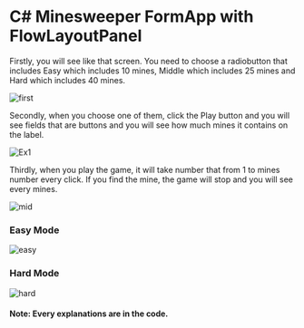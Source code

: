 # C# Minesweeper FormApp with FlowLayoutPanel

Firstly, you will see like that screen. You need to choose a radiobutton that includes Easy which includes 10 mines, Middle which includes 25 mines and Hard which includes 40 mines.

![first](https://user-images.githubusercontent.com/59045890/91976583-dae36880-ed29-11ea-8b4c-897975d6487a.png)

Secondly, when you choose one of them, click the Play button and you will see fields that are buttons and you will see how much mines it contains on the label.

![Ex1](https://user-images.githubusercontent.com/59045890/91976571-d7e87800-ed29-11ea-96d9-b8b10d18b79e.png)

Thirdly, when you play the game, it will take number that from 1 to mines number every click. If you find the mine, the game will stop and you will see every mines.

![mid](https://user-images.githubusercontent.com/59045890/91981222-28170880-ed31-11ea-84eb-f6806312aa8b.png)

### Easy Mode

![easy](https://user-images.githubusercontent.com/59045890/91981213-25b4ae80-ed31-11ea-9e6b-0b2c9882b985.png)

### Hard Mode

![hard](https://user-images.githubusercontent.com/59045890/91980803-8099d600-ed30-11ea-94d8-bbdd60f9c3dc.png)

#### Note: Every explanations are in the code.

